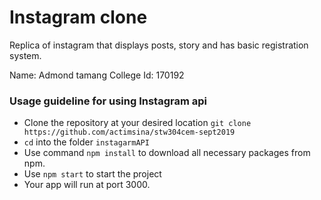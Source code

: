 # Instagram clone
Replica of instagram that displays posts, story and has basic registration system.

Name: Admond tamang
College Id: 170192

### Usage guideline for using Instagram api

- Clone the repository at your desired location `git clone https://github.com/actimsina/stw304cem-sept2019`
- `cd` into the folder `instagarmAPI`
- Use command `npm install` to download all necessary packages from npm.
- Use `npm start` to start the project
- Your app will run at port 3000.



